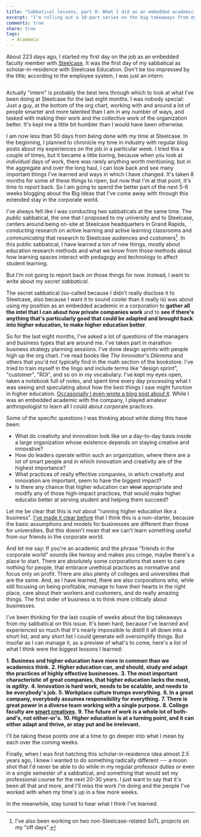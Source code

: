 ```yaml
---
title: "Sabbatical lessons, part 0: What I did as an embedded academic"
excerpt: "I'm rolling out a 10-part series on the big takeaways from my sabbatical at Steelcase this year. This post sets this series up and gives a summary."
comments: true
share: true
tags:
  - Academia 
---
```


About 223 days ago, I started my first day on the job as an embedded faculty member with [Steelcase](http://steelcase.com). It was the first day of my sabbatical as scholar-in-residence with Steelcase Education. Don't be too impressed by the title; according to the employee system, I was just an intern:

<img src="{{ site.url }}{{ site.baseurl }}/assets/images/Steelcase-intern-photo.png" alt="" class="full">

Actually "intern" is probably the best lens through which to look at what I've been doing at Steelcase for the last eight months. I was nobody special: Just a guy, at the bottom of the org chart, working with and around a lot of people smarter and more talented than I am in any number of ways, and tasked with making their work and the collective work of the organization better. It's kept me a little bit humbler than I would have been otherwise. 

I am now less than 50 days from being done with my time at Steelcase. In the beginning, I planned to chronicle my time in industry with regular blog posts about my experiences on the job in a particular week. I tried this a couple of times, but it became a little boring, because when you look at _individual_ days of work, there was rarely anything worth mentioning; but in the aggregate and over the long haul, I can look back and see many important things I've learned and ways in which I have changed. It's taken 8 months for some of these things to ripen, but now that I'm at that point, it's time to report back. So I am going to spend the better part of the next 5-6 weeks blogging about the Big Ideas that I've come away with through this extended stay in the corporate world. 

I've always felt like I was conducting two sabbaticals at the same time. The _public_ sabbatical, the one that I proposed to my university and to Steelcase, centers around being on-site at Steelcase headquarters in Grand Rapids, _conducting_ research on active learning and active learning classrooms and _communicating_ that research to Steelcase audiences and customers[^1]. In this public sabbatical, I have learned a ton of new things, mostly about education research methods and what we know from those methods about how learning spaces interact with pedagogy and technology to affect student learning. 

[^1]: I've also been working on two non-Steelcase-related SoTL projects on my "off days". 

But I'm not going to report back on those things for now. Instead, I want to write about my _secret sabbatical_. 

The secret sabbatical (so-called because I didn't really disclose it to Steelcase, also because I want it to sound cooler than it really is) was about using my position as an embedded academic in a corporation to **gather all the intel that I can about how private companies work** and to **see if there's anything that's particularly good that could be adapted and brought back into higher education, to make higher education better**. 

So for the last eight months, I've asked a lot of questions of the managers and business types that are around me. I've taken part in marathon business strategy planning sessions. I've done design sprints with people high up the org chart. I've read books like _The Innovator's Dilemma_ and others that you'd not typically find in the math section of the bookstore. I've tried to train myself in the lingo and include terms like "design sprint", "customer", "ROI", and so on in my vocabulary. I've kept my eyes open, taken a notebook full of notes, and spent time every day processing what I was seeing and speculating about how the best things I saw might function in higher education. [Occasionally I even wrote a blog post about it](http://rtalbert.org/three-things-higher-ed-corporations/). While I was an embedded academic with the company, I played amateur anthropologist to learn all I could about corporate practices. 

Some of the specific questions I was thinking about while doing this have been: 

- What do creativity and innovation look like on a day-to-day basis inside a large organization whose existence depends on staying creative and innovative? 
- How do leaders operate within such an organization, where there are a lot of smart people and in which innovation and creativity are of the highest importance? 
- What practices of really effective companies, in which creativity and innovation are important, seem to have the biggest impact? 
- Is there any chance that higher education can ~~steal~~ appropriate and modify any of those high-impact practices, that would make higher educatio better at serving student and helping them succeed?

Let me be clear that this is _not_ about "running higher education like a business". [I've made it clear before](http://rtalbert.org/three-things-higher-ed-corporations/) that I think this is a non-starter, because the basic assumptions and models for businesses are different than those for universities. But this doesn't mean that we can't learn something useful from our friends in the corporate world. 

And let me say: If you're an academic and the phrase "friends in the corporate world" sounds like heresy and makes you cringe, maybe there's a place to start. There are absolutely some corporations that seem to care nothing for people, that embrace unethical practices as normative and focus only on profit. There are also plenty of colleges and universities that are the same. And, as I have learned, there are also corporations who, while still focusing on being profitable, manage to have their hearts in the right place, care about their workers and customers, and do really amazing things. The first order of business is to think more critically about businesses. 

I've been thinking for the last couple of weeks about the big takeaways from my sabbatical on this issue. It's been hard, because I've learned and experienced so much that it's nearly impossible to distill it all down into a short list, and any short list I could generate will oversimplify things. But insofar as I can manage it, as a preview of what's to come, here's a list of what I think were the biggest lessons I learned: 

__1. Business and higher education have more in common than we academics think.__
__2. Higher education can, and should, study and adapt the practices of highly effective businesses.__ 
__3. The most important characteristic of great companies, that higher education lacks the most, is _agility_.__ 
__4. Innovation is hard work, needs to be scalable, and needs to be everybody's job.__
__5. Workplace culture trumps everything.__ 
__6. In a great company, everybody assumes responsibility for everything.__ 
__7. There is great power in a diverse team working with a single purpose.__ 
__8. College faculty are [smart creatives](https://www.officevibe.com/blog/rise-smart-creative).__ 
__9. The future of work is a whole lot of both-and's, not either-or's.__ 
__10. Higher education is at a turning point, and it can either adapt and thrive, or stay put and be irrelevant.__ 

I'll be taking these points one at a time to go deeper into what I mean by each over the coming weeks.  

Finally, when I was first hatching this scholar-in-residence idea almost 2.5 years ago, I knew I wanted to do something radically different --- a moon shot that I'd never be able to do while in my regular professor duties or even in a single semester of a sabbatical, and something that would set my professional course for the next 20-30 years. I just want to say that it's been all that and more, and I'll miss the work I'm doing and the people I've worked with when my time's up in a few more weeks. 

In the meanwhile, stay tuned to hear what I think I've learned. 

<!--stackedit_data:
eyJoaXN0b3J5IjpbLTU0MDY3ODAwN119
-->